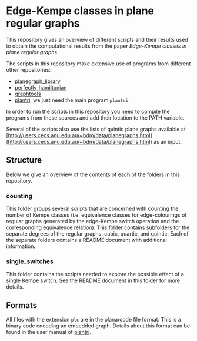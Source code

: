 Edge-Kempe classes in plane regular graphs
==========================================

This repository gives an overview of different scripts and their results used to
obtain the computational results from the paper _Edge-Kempe classes in plane
regular graphs_.

The scripts in this repository make extensive use of programs from different
other repositories:

* [planegraph_library](https://github.com/nvcleemp/planegraph_library)
* [perfectly_hamiltonian](https://github.com/nvcleemp/perfectly_hamiltonian)
* [graphtools](https://github.com/nvcleemp/graphtools)
* [plantri](http://users.cecs.anu.edu.au/~bdm/plantri/): we just need the main
  program `plantri`

In order to run the scripts in this repository you need to compile the programs
from these sources and add their location to the PATH variable.

Several of the scripts also use the lists of quintic plane graphs available at
[http://users.cecs.anu.edu.au/~bdm/data/planegraphs.html](http://users.cecs.anu.edu.au/~bdm/data/planegraphs.html)
as an input.

Structure
---------

Below we give an overview of the contents of each of the folders in this
repository.

### counting

This folder groups several scripts that are concerned with counting the number
of Kempe classes (i.e. equivalence classes for edge-colourings of regular graphs
generated by the edge-Kempe switch operation and the corresponding equivalence
relation). This folder contains subfolders for the separate degrees of the 
regular graphs: cubic, quartic, and quintic. Each of the separate folders
contains a README document with additional information.

### single_switches

This folder contains the scripts needed to explore the possible effect of a
single Kempe switch. See the README document in this folder for more details.

Formats
-------

All files with the extension `plc` are in the planarcode file format. This is a binary code encoding an embedded graph. Details about this format can be found in the user manual of [plantri](http://users.cecs.anu.edu.au/~bdm/plantri/).